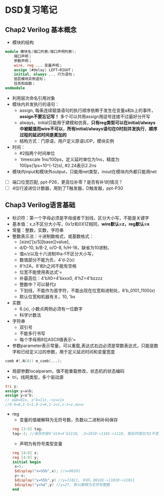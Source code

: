 # DSD复习笔记
## Chap2 Verilog 基本概念
* 模块的结构
```verilog
module 模块名(端口列表/端口声明列表);
    端口声明；
    参数声明；
    wire, reg ... 变量声明；
    assign [#delay] LEFT=RIGHT；
    initial, always ... 行为语句；
    低层模块实例语句；
    任务和函数；
endmodule
```
* 利用层次命名引用对象
* 模块内并发执行的语句：
  * assign, 每条连续赋值语句的执行顺序依赖于发生在变量a和b上的事件，**assign不要忘记写！** 多个可以共用assign用逗号连接不过最好分开写
  * always，initial只能用于建模和仿真，**只有reg类型可以在initial/always中被赋值而wire不可以**，**所有initial/always语句在0时刻并发执行**，**顺序过程的延迟时间是累加的**
  * 结构方式：门原语，用户定义原语UDP，模块实例
* 时间：
  * #2指两个时间单位
  * `timescale 1ns/100ps，定义延时单位为1ns，精度为100ps(1ps=10^(-12)s), #2.24表示2.2ns
* 模块内input和模块外output，只能用net类型，inout在模块内外都只能用net
- [ ] 端口位宽匹配, ppt-P26，更高位补零？是否有补1的情况？
- [ ] 4位行波进位计数器，用到了T触发器，D触发器，ppt-P30
  
## Chap3 Verilog语言基础
* 标识符：第一个字母必须是字母或者下划线，区分大小写，不能是关键字
* 基本值：x,z不区分大小写，0x1z和0X1Z相同，**wire默认=z，reg默认=x**
* 常量：整数，实数，字符串
* 整数表示法：十进制数格式，或基数格式：
  * [size]'[s/S][base][value],
  * d/D-10, b/B-2, o/O-8, h/H-16，缺省为10进制，
  * 值x/z以及十六进制中a-f不区分大小写，
  * 数值部分不能为负，4'd-2(x)
  * 8'h2A，8'和h之间不能有空格
  * 位宽不能使用表达式‘=
  * 补最高位：4'bX0=4'bxxx0, 4'hZ=4'bzzzz
  * 整数中？可以替代z
  * 下划线，不能作为首字符，不能出现在位宽和进制处，8’b_0101_1100(x)
  * 默认位宽和机器有关，10, 'bx
* 实数
  * 6.(x), 小数点两侧必须有一位数字
  * 科学计数法
* 字符串
  * 双引号
  * 不能多行书写
  * 每个字母用8位ASCII值表示‘=
* 参数parameter表示常量，可以重载,表达式右边必须是常数表达式，只能是数字和已经定义过的参数，用于定义延迟时间和变量宽度
```verilog
comb #(.N(8)) m_comb(...);
```
* 局部参数localparam，值不能重载修改，状态机的状态编码
* tri，线网类型，多个驱动源
```verilog
tri y;
assign y=a&b;
assign y=a^b;
// a&b=01x, a^b=11z,->y=x1x
//0-0=0,1-1=1,0-z=0,1-z=1,z-z=z,ow=x
```
* reg
  * 变量的值被解释为无符号数，负数以二进制补码保存
  ```verilog
  reg [3:0] tag;
  tag=-2; //保存的是4'd14=4'b1110, -2=1010->1101->1110, 取反时首位为1不变
  ```
  * 声明为有符号类型变量
  ```verilog
  reg [4:0] x;
  reg [4:0] y;
  initial begin
   x=5;
   $display("x=%5b",x); //x=00101
   y=-x;
   $display("y=%5b",y) //y=11011, 补码，00101->11010->11011
   $display("y=%d",y) //y=27, 默认解释为无符号整数
  end 
  ```
